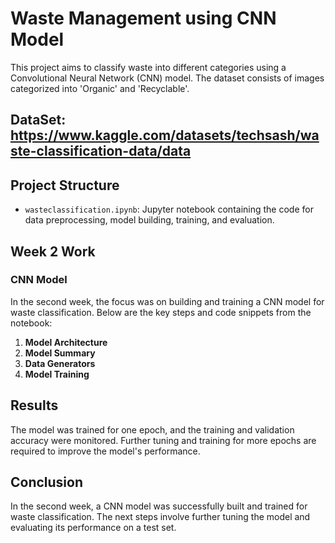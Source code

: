 # Waste Management using CNN Model

This project aims to classify waste into different categories using a Convolutional Neural Network (CNN) model. The dataset consists of images categorized into 'Organic' and 'Recyclable'.
## DataSet: https://www.kaggle.com/datasets/techsash/waste-classification-data/data

## Project Structure

- `wasteclassification.ipynb`: Jupyter notebook containing the code for data preprocessing, model building, training, and evaluation.

## Week 2 Work
### CNN Model

In the second week, the focus was on building and training a CNN model for waste classification. Below are the key steps and code snippets from the notebook:
1. **Model Architecture**
2. **Model Summary**
3. **Data Generators**
4. **Model Training**

## Results

The model was trained for one epoch, and the training and validation accuracy were monitored. Further tuning and training for more epochs are required to improve the model's performance.

## Conclusion

In the second week, a CNN model was successfully built and trained for waste classification. The next steps involve further tuning the model and evaluating its performance on a test set.

```
